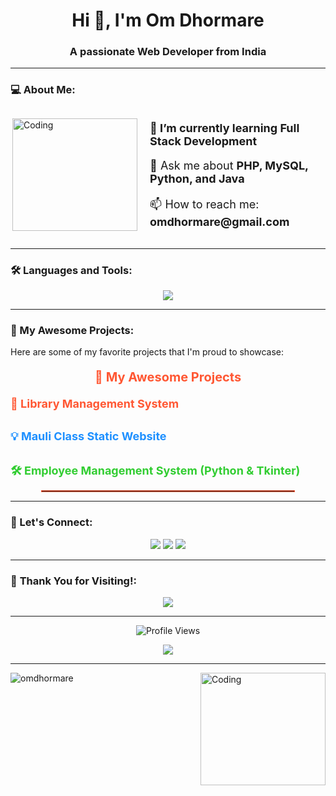<!-- Om Dhormare - GitHub Profile -->

<h1 align="center">Hi 👋, I'm Om Dhormare</h1>
<h3 align="center">A passionate Web Developer from India</h3>



---

### 💻 About Me:
<div style="display: flex; align-items: center; justify-content: center; gap: 20px;">
  <!-- Coding Image on the Left -->
<img align="right" width="200" height="180" alt="Coding" src="https://media.licdn.com/dms/image/v2/D5612AQGOmwfIE5mlWA/article-cover_image-shrink_720_1280/article-cover_image-shrink_720_1280/0/1674617947228?e=1740009600&v=beta&t=p4pUNU0mac0DZUH49YUYqybW7crGmcBJ-kXFmFKwFwU" />
  <!-- Text Content on the Right -->
  <div>
    <p style="font-size: 18px; font-weight: bold;">🌱 I’m currently learning <strong>Full Stack Development</strong></p>
    <p style="font-size: 18px;">💬 Ask me about <strong>PHP, MySQL, Python, and Java</strong></p>
    <p style="font-size: 18px;">📫 How to reach me: <strong>omdhormare@gmail.com</strong></p>
  </div>
</div>

---

### 🛠️ Languages and Tools:
<p align="center">
  <img src="https://skillicons.dev/icons?i=php,mysql,python,java,html,css,js,git,github" />
</p>

---

### 🌟 My Awesome Projects:
Here are some of my favorite projects that I'm proud to showcase:

<p align="center" style="font-size: 20px; font-weight: bold; color: #FF5733;">🌟 My Awesome Projects</p>
<p align="center" style="font-size: 16px; color: #333;">

  <span style="font-size: 18px; color: #FF5733; font-weight: bold;">📝 <a href="http://librarymanagementsystem123.infinityfreeapp.com" style="color: #FF5733; text-decoration: none; font-size: 18px;">Library Management System</a></span><br><br>
  
  <span style="font-size: 18px; color: #1E90FF; font-weight: bold;">💡 <a href="http://mauliclass.wuaze.com" style="color: #1E90FF; text-decoration: none; font-size: 18px;">Mauli Class Static Website</a></span><br><br>
  
  <span style="font-size: 18px; color: #32CD32; font-weight: bold;">🛠️ <a href="https://github.com/omdhormare/employee-management-system" style="color: #32CD32; text-decoration: none; font-size: 18px;">Employee Management System (Python & Tkinter)</a></span>
</p>

<div align="center">
  <hr style="width: 80%; border: 1px solid #FF5733;">
</div>

---

### 🤝 Let's Connect:
<p align="center">
  <a href="https://github.com/omdhormare"><img src="https://img.shields.io/badge/GitHub-333?style=for-the-badge&logo=github&logoColor=white"></a>
  <a href="https://linkedin.com/in/omdhormare"><img src="https://img.shields.io/badge/LinkedIn-0077B5?style=for-the-badge&logo=linkedin&logoColor=white"></a>
  <a href="mailto:omdhormare@gmail.com"><img src="https://img.shields.io/badge/Email-D14836?style=for-the-badge&logo=gmail&logoColor=white"></a>
</p>

---

### 🚀 **Thank You for Visiting!**:
<p align="center">
  <img src="https://readme-typing-svg.herokuapp.com?color=FF5733&lines=Thank+You+for+Visiting!;Happy+Coding!+🚀;Let's+Connect+and+Grow+Together!" />
</p>

---

<p align="center">
  <img src="https://komarev.com/ghpvc/?username=omdhormare&style=for-the-badge" alt="Profile Views" />
</p>

<p align="center">
  <img src="https://img.shields.io/static/v1?label=Code+with+Om&message=Keep+Learning!&color=blueviolet&style=for-the-badge" />
</p>

---------------------
<img align="right" width="200" height="180" alt="Coding" src="https://media.licdn.com/dms/image/v2/D5612AQGOmwfIE5mlWA/article-cover_image-shrink_720_1280/article-cover_image-shrink_720_1280/0/1674617947228?e=1740009600&v=beta&t=p4pUNU0mac0DZUH49YUYqybW7crGmcBJ-kXFmFKwFwU" />
<p align="left"> <img src="https://komarev.com/ghpvc/?username=omdhormare&label=Profile%20views&color=0e75b6&style=flat" alt="omdhormare" /> </p>
